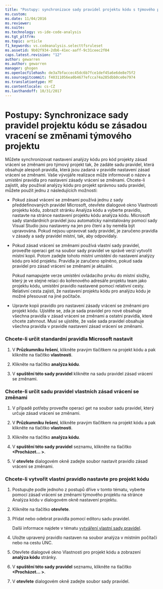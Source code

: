 ```yaml
---
title: "Postupy: synchronizace sady pravidel projektu kódu s týmového projektu vrácení se změnami zásad | Microsoft Docs"
ms.custom: 
ms.date: 11/04/2016
ms.reviewer: 
ms.suite: 
ms.technology: vs-ide-code-analysis
ms.tgt_pltfrm: 
ms.topic: article
f1_keywords: vs.codeanalysis.selecttfsruleset
ms.assetid: 9b02f934-2db6-41ec-aaff-9c31ceec2f04
caps.latest.revision: "12"
author: gewarren
ms.author: gewarren
manager: ghogen
ms.openlocfilehash: de3a7bfaccec45dc6b7fce1def45a6e6de8e75f2
ms.sourcegitcommit: f40311056ea0b4677efcca74a285dbb0ce0e7974
ms.translationtype: MT
ms.contentlocale: cs-CZ
ms.lasthandoff: 10/31/2017
---
```

# <a name="how-to-synchronize-code-project-rule-sets-with-team-project-check-in-policy"></a>Postupy: Synchronizace sady pravidel projektu kódu se zásadou vracení se změnami týmového projektu
Můžete synchronizovat nastavení analýzy kódu pro kód projekty zásad vrácení se změnami pro týmový projekt tak, že zadáte sadu pravidel, která obsahuje alespoň pravidla, která jsou zadaná v pravidle nastavení zásad vrácení se změnami. Vaše vývojáře realizace může informovat o název a umístění pravidla pro nastavení zásady vrácení se změnami. Chcete-li zajistit, aby používal analýzy kódu pro projekt správnou sadu pravidel, můžete použít jednu z následujících možností:  
  
-   Pokud zásad vrácení se změnami používá jednu z sady předdefinovaných pravidel Microsoft, otevřete dialogové okno Vlastnosti projektu kódu, zobrazit stránku Analýza kódu a vyberte pravidlo, nastavte na stránce nastavení projektu kódu analýza kódu. Microsoft sady standardních pravidel jsou automaticky nainstalovány pomocí sady Visual Studio jsou nastaveny na jen pro čtení a by neměla být upravována. Pokud nejsou upravovat sady pravidel, je zaručeno pravidla v zásady a sady pravidel místní, tak, aby odpovídaly.  
  
-   Pokud zásad vrácení se změnami používá vlastní sady pravidel, proveďte operaci get na soubor sady pravidel ve správě verzí vytvořit místní kopii. Potom zadejte tohoto místní umístění do nastavení analýzy kódu pro kód projektu. Pravidla je zaručeno splněno, pokud sada pravidel pro zásad vrácení se změnami je aktuální.  
  
     Pokud namapujete verze umístění ovládacího prvku do místní složky, který je ve stejné relaci do kořenového adresáře projektu team jako projektu kódu, umístění pravidlo nastavené pomocí relativní cesty. Relativní cesta zajistí, že nastavení projektu kódu pro analýzu kódu je možné přesouvat na jiné počítače.  
  
-   Upravte kopii pravidlo pro nastavení zásady vrácení se změnami pro projekt kódu. Ujistěte se, zda je sada pravidel pro nové obsahuje všechna pravidla v zásad vrácení se změnami a ostatní pravidla, které chcete zahrnout. Musí se ujistěte, že vaše sada pravidel obsahuje všechna pravidla v pravidle nastavení zásad vrácení se změnami.  
  
### <a name="to-specify-a-microsoft-standard-rule-set"></a>Chcete-li určit standardní pravidla Microsoft nastavit  
  
1.  V **Průzkumníku řešení**, klikněte pravým tlačítkem na projekt kódu a pak klikněte na tlačítko **vlastnosti**.  
  
2.  Klikněte na tlačítko **analýza kódu**.  
  
3.  V **spuštění této sady pravidel** klikněte na sadu pravidel zásad vrácení se změnami.  
  
### <a name="to-specify-a-custom-check-in-policy-rule-set"></a>Chcete-li určit sadu pravidel vlastních zásad vrácení se změnami  
  
1.  V případě potřeby proveďte operaci get na soubor sadu pravidel, který určuje zásad vrácení se změnami.  
  
2.  V **Průzkumníku řešení**, klikněte pravým tlačítkem na projekt kódu a pak klikněte na tlačítko **vlastnosti**.  
  
3.  Klikněte na tlačítko **analýza kódu**.  
  
4.  V **spuštění této sady pravidel** seznamu, klikněte na tlačítko  **\<Procházet... >**.  
  
5.  V **otevřete** dialogovém okně zadejte soubor nastavit pravidlo zásad vrácení se změnami.  
  
### <a name="to-create-a-custom-rule-set-for-a-code-project"></a>Chcete-li vytvořit vlastní pravidlo nastavte pro projekt kódu  
  
1.  Postupujte podle jednoho z postupů dříve v tomto tématu, vyberte pomocí zásad vrácení se změnami týmového projektu na stránce Analýza kódu v dialogovém okně nastavení projektu.  
  
2.  Klikněte na tlačítko **otevřete**.  
  
3.  Přidat nebo odebrat pravidla pomocí editoru sadu pravidel.  
  
     Další informace najdete v tématu [vytváření vlastní sady pravidel](../code-quality/creating-custom-code-analysis-rule-sets.md).  
  
4.  Uložte upravený pravidlo nastaven na soubor analýza v místním počítači nebo na cestu UNC.  
  
5.  Otevřete dialogové okno Vlastnosti pro projekt kódu a zobrazení **analýza kódu** stránky.  
  
6.  V **spuštění této sady pravidel** seznamu, klikněte na tlačítko  **\<Procházet... >**.  
  
7.  V **otevřete** dialogovém okně zadejte soubor sady pravidel.